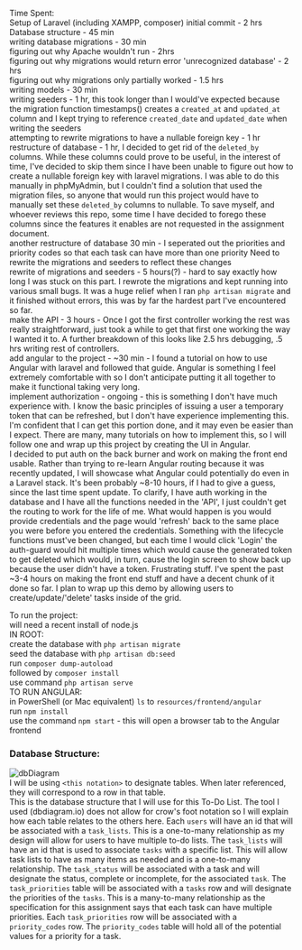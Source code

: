 Time Spent:<br/>
Setup of Laravel (including XAMPP, composer) initial commit - 2 hrs<br/>
Database structure - 45 min<br/>
writing database migrations - 30 min<br/>
figuring out why Apache wouldn't run - 2hrs<br/>
figuring out why migrations would return error 'unrecognized database' - 2 hrs<br/>
figuring out why migrations only partially worked - 1.5 hrs<br/>
writing models - 30 min<br/>
writing seeders - 1 hr, this took longer than I would've expected because the migration function timestamps() creates a `created_at` and `updated_at` column and I kept trying to reference `created_date` and `updated_date` when writing the seeders<br/>
attempting to rewrite migrations to have a nullable foreign key - 1 hr<br/>
restructure of database - 1 hr, I decided to get rid of the `deleted_by` columns. While these columns could prove to be useful, in the interest of time, I've decided to skip them since I have been unable to figure out how to create a nullable foreign key with laravel migrations. I was able to do this manually in phpMyAdmin, but I couldn't find a solution that used the migration files, so anyone that would run this project would have to manually set these `deleted_by` columns to nullable. To save myself, and whoever reviews this repo, some time I have decided to forego these columns since the features it enables are not requested in the assignment document.<br/>
another restructure of database 30 min - I seperated out the priorities and priority codes so that each task can have more than one priority
Need to rewrite the migrations and seeders to reflect these changes<br/>
rewrite of migrations and seeders - 5 hours(?) - hard to say exactly how long I was stuck on this part. I rewrote the migrations and kept running into various small bugs. It was a huge relief when I ran `php artisan migrate` and it finished without errors, this was by far the hardest part I've encountered so far.<br/>
make the API - 3 hours - Once I got the first controller working the rest was really straightforward, just took a while to get that first one working the way I wanted it to. A further breakdown of this looks like 2.5 hrs debugging, .5 hrs writing rest of controllers.<br/>
add angular to the project - ~30 min - I found a tutorial on how to use Angular with laravel and followed that guide. Angular is something I feel extremely comfortable with so I don't anticipate putting it all together to make it functional taking very long.<br/>
implement authorization - ongoing - this is something I don't have much experience with. I know the basic principles of issuing a user a temporary token that can be refreshed, but I don't have experience implementing this. I'm confident that I can get this portion done, and it may even be easier than I expect. There are many, many tutorials on how to implement this, so I will follow one and wrap up this project by creating the UI in Angular.<br/>
I decided to put auth on the back burner and work on making the front end usable. Rather than trying to re-learn Angular routing because it was recently updated, I will showcase what Angular could potentially do even in a Laravel stack. It's been probably ~8-10 hours, if I had to give a guess, since the last time spent update. To clarify, I have auth working in the database and I have all the functions needed in the 'API', I  just couldn't get the routing to work for the life of me. What would happen is you would provide credentials and the page would 'refresh' back to the same place you were before you entered the credentials. Something with the lifecycle functions must've been changed, but each time I would click 'Login' the auth-guard would hit multiple times which would cause the generated token to get deleted which would, in turn, cause the login screen to show back up because the user didn't have a token. Frustrating stuff. I've spent the past ~3-4 hours on making the front end stuff and have a decent chunk of it done so far. I plan to wrap up this demo by allowing users to create/update/'delete' tasks inside of the grid.


To run the project:<br/>
will need a recent install of node.js<br/>
IN ROOT:<br/>
create the database with `php artisan migrate`<br/>
seed the database with `php artisan db:seed`<br/>
run `composer dump-autoload`<br/> 
followed by `composer install`<br/>
use command `php artisan serve`<br/>
TO RUN ANGULAR:<br/>
in PowerShell (or Mac equivalent) `ls` to `resources/frontend/angular`<br/>
run `npm install`<br/>
use the command `npm start` - this will open a browser tab to the Angular frontend

### Database Structure:<br/>
![dbDiagram](https://user-images.githubusercontent.com/35579966/108422253-4d76d080-7204-11eb-994f-088dcc7426f2.PNG)<br/>
I will be using `<this notation>` to designate tables. When later referenced, they will correspond to a row in that table.<br/>
This is the database structure that I will use for this To-Do List. The tool I used (dbdiagram.io) does not allow for
crow's foot notation so I will explain how each table relates to the others here. Each `users` will have an id that will
be associated with a `task_lists`. This is a one-to-many relationship as my design will allow for users to have multiple
to-do lists. The `task_lists` will have an id that is used to associate `tasks` with a specific list. This will allow task
lists to have as many items as needed and is a one-to-many relationship. The `task_status` will be associated with a task and 
will designate the status, complete or incomplete, for the associated `task`. The `task_priorities` table will be associated 
with a `tasks` row and will designate the priorities of the `tasks`. This is a many-to-many relationship as the 
specification for this assignment says that each task can have multiple priorities. Each `task_priorities` row will be associated
with a `priority_codes` row. The `priority_codes` table will hold all of the potential values for a priority for a task.
